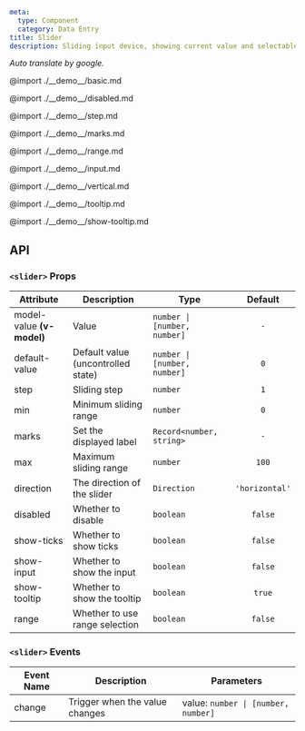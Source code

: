 ```yaml
meta:
  type: Component
  category: Data Entry
title: Slider
description: Sliding input device, showing current value and selectable range.
```

_Auto translate by google._

@import ./\_\_demo\_\_/basic.md

@import ./\_\_demo\_\_/disabled.md

@import ./\_\_demo\_\_/step.md

@import ./\_\_demo\_\_/marks.md

@import ./\_\_demo\_\_/range.md

@import ./\_\_demo\_\_/input.md

@import ./\_\_demo\_\_/vertical.md

@import ./\_\_demo\_\_/tooltip.md

@import ./\_\_demo\_\_/show-tooltip.md

## API

### `<slider>` Props

| Attribute                 | Description                        | Type                         |    Default     |
| ------------------------- | ---------------------------------- | ---------------------------- | :------------: |
| model-value **(v-model)** | Value                              | `number \| [number, number]` |      `-`       |
| default-value             | Default value (uncontrolled state) | `number \| [number, number]` |      `0`       |
| step                      | Sliding step                       | `number`                     |      `1`       |
| min                       | Minimum sliding range              | `number`                     |      `0`       |
| marks                     | Set the displayed label            | `Record<number, string>`     |      `-`       |
| max                       | Maximum sliding range              | `number`                     |     `100`      |
| direction                 | The direction of the slider        | `Direction`                  | `'horizontal'` |
| disabled                  | Whether to disable                 | `boolean`                    |    `false`     |
| show-ticks                | Whether to show ticks              | `boolean`                    |    `false`     |
| show-input                | Whether to show the input          | `boolean`                    |    `false`     |
| show-tooltip              | Whether to show the tooltip        | `boolean`                    |     `true`     |
| range                     | Whether to use range selection     | `boolean`                    |    `false`     |

### `<slider>` Events

| Event Name | Description                    | Parameters                          |
| ---------- | ------------------------------ | ----------------------------------- |
| change     | Trigger when the value changes | value: `number \| [number, number]` |
